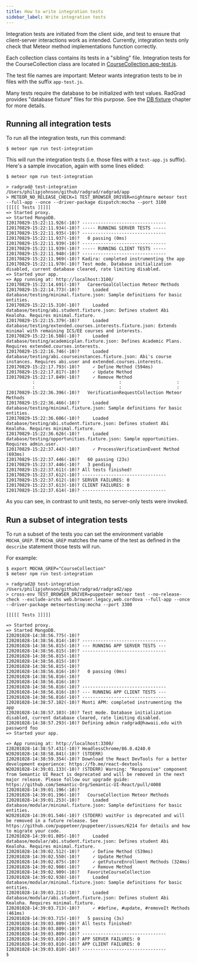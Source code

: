 ```yaml
---
title: How to write integration tests
sidebar_label: Write integration tests
---
```


Integration tests are initiated from the client side, and test to ensure that client-server interactions work as intended. Currently, integration tests only check that Meteor method implementations function correctly.

Each collection class contains its tests in a "sibling" file. Integration tests for the CourseCollection class are located in [CourseCollection.app-test.js](https://github.com/radgrad/radgrad2/blob/master/app/imports/api/course/CourseCollection.methods.app-test.ts).

The test file names are important: Meteor wants integration tests to be in files with the suffix `app-test.js`.

Many tests require the database to be initialized with test values.  RadGrad provides "database fixture" files for this purpose. See the [DB fixture](../concepts/database-fixtures) chapter for more details.

## Running all integration tests

To run all the integration tests, run this command:

```
$ meteor npm run test-integration
```

This will run the integration tests (i.e. those files with a `test-app.js` suffix). Here's a sample invocation, again with some lines elided:

```
$ meteor npm run test-integration

> radgrad@ test-integration /Users/philipjohnson/github/radgrad/radgrad/app
> METEOR_NO_RELEASE_CHECK=1 TEST_BROWSER_DRIVER=nightmare meteor test --full-app --once --driver-package dispatch:mocha --port 3100
[[[[[ Tests ]]]]]
=> Started proxy.
=> Started MongoDB.
I20170829-15:22:11.926(-10)? --------------------------------
I20170829-15:22:11.934(-10)? ----- RUNNING SERVER TESTS -----
I20170829-15:22:11.935(-10)? --------------------------------
I20170829-15:22:11.937(-10)?   0 passing (0ms)
I20170829-15:22:11.939(-10)? --------------------------------
I20170829-15:22:11.939(-10)? ----- RUNNING CLIENT TESTS -----
I20170829-15:22:11.940(-10)? --------------------------------
I20170829-15:22:11.969(-10)? Kadira: completed instrumenting the app
I20170829-15:22:11.970(-10)? Test mode. Database initialization disabled, current database cleared, rate limiting disabled.
=> Started your app.
=> App running at: http://localhost:3100/
I20170829-15:22:14.691(-10)?   CareerGoalCollection Meteor Methods
I20170829-15:22:14.773(-10)?     Loaded database/testing/minimal.fixture.json: Sample definitions for basic entities.
I20170829-15:22:15.310(-10)?     Loaded database/testing/abi.student.fixture.json: Defines student Abi Kealoha. Requires minimal.fixture.
I20170829-15:22:15.379(-10)?     Loaded database/testing/extended.courses.interests.fixture.json: Extends minimal with remaining ICS/EE courses and interests.
I20170829-15:22:16.508(-10)?     Loaded database/testing/academicplan.fixture.json: Defines Academic Plans. Requires extended.courses.interests.
I20170829-15:22:16.746(-10)?     Loaded database/testing/abi.courseinstances.fixture.json: Abi's course instances. Requires abi.user and extended.courses.interests.
I20170829-15:22:17.793(-10)?     ✓ Define Method (594ms)
I20170829-15:22:17.817(-10)?     ✓ Update Method
I20170829-15:22:17.849(-10)?     ✓ Remove Method
          :                                :                     :
          :                                :                     :
I20170829-15:22:36.396(-10)?   VerificationRequestCollection Meteor Methods
I20170829-15:22:36.466(-10)?     Loaded database/testing/minimal.fixture.json: Sample definitions for basic entities.
I20170829-15:22:36.606(-10)?     Loaded database/testing/abi.student.fixture.json: Defines student Abi Kealoha. Requires minimal.fixture.
I20170829-15:22:36.626(-10)?     Loaded database/testing/opportunities.fixture.json: Sample opportunities. Requires admin.user.
I20170829-15:22:37.443(-10)?     ✓ ProcessVerificationEvent Method (693ms)
I20170829-15:22:37.446(-10)?   60 passing (23s)
I20170829-15:22:37.446(-10)?   3 pending
I20170829-15:22:37.611(-10)? All tests finished!
I20170829-15:22:37.612(-10)? --------------------------------
I20170829-15:22:37.612(-10)? SERVER FAILURES: 0
I20170829-15:22:37.613(-10)? CLIENT FAILURES: 0
I20170829-15:22:37.614(-10)? --------------------------------
```

As you can see, in contrast to unit tests, no server-only tests were invoked.

## Run a subset of integration tests

To run a subset of the tests you can set the environment variable `MOCHA_GREP`. If `MOCHA_GREP` matches the name of the test as defined in the `describe` statement those tests will run.

For example:

```
$ export MOCHA_GREP="CourseCollection"
$ meteor npm run test-integration

> radgrad2@ test-integration /Users/philipjohnson/github/radgrad/radgrad2/app
> cross-env TEST_BROWSER_DRIVER=puppeteer meteor test --no-release-check --exclude-archs web.browser.legacy,web.cordova --full-app --once --driver-package meteortesting:mocha --port 3300

[[[[[ Tests ]]]]]

=> Started proxy.
=> Started MongoDB.
I20201028-14:38:56.775(-10)?
I20201028-14:38:56.814(-10)? --------------------------------
I20201028-14:38:56.815(-10)? --- RUNNING APP SERVER TESTS ---
I20201028-14:38:56.815(-10)? --------------------------------
I20201028-14:38:56.815(-10)?
I20201028-14:38:56.815(-10)?
I20201028-14:38:56.815(-10)?
I20201028-14:38:56.816(-10)?   0 passing (0ms)
I20201028-14:38:56.816(-10)?
I20201028-14:38:56.816(-10)?
I20201028-14:38:56.816(-10)? --------------------------------
I20201028-14:38:56.816(-10)? --- RUNNING APP CLIENT TESTS ---
I20201028-14:38:56.816(-10)? --------------------------------
I20201028-14:38:57.102(-10)? Monti APM: completed instrumenting the app
I20201028-14:38:57.103(-10)? Test mode. Database initialization disabled, current database cleared, rate limiting disabled.
I20201028-14:38:57.293(-10)? Defining admin radgrad@hawaii.edu with password foo
=> Started your app.

=> App running at: http://localhost:3300/
I20201028-14:38:57.431(-10)? HeadlessChrome/86.0.4240.0
W20201028-14:38:58.841(-10)? (STDERR)
I20201028-14:38:59.354(-10)? Download the React DevTools for a better development experience: https://fb.me/react-devtools
W20201028-14:39:01.133(-10)? (STDERR) Warning: "Responsive" component from Semantic UI React is deprecated and will be removed in the next major release. Please follow our upgrade guide: https://github.com/Semantic-Org/Semantic-UI-React/pull/4008
I20201028-14:39:01.196(-10)?
I20201028-14:39:01.196(-10)?   CourseCollection Meteor Methods
I20201028-14:39:01.253(-10)?     Loaded database/modular/minimal.fixture.json: Sample definitions for basic entities.
W20201028-14:39:01.546(-10)? (STDERR) waitFor is deprecated and will be removed in a future release. See https://github.com/puppeteer/puppeteer/issues/6214 for details and how to migrate your code.
I20201028-14:39:01.805(-10)?     Loaded database/modular/abi.student.fixture.json: Defines student Abi Kealoha. Requires minimal.fixture.
I20201028-14:39:02.512(-10)?     ✓ Define Method (539ms)
I20201028-14:39:02.550(-10)?     ✓ Update Method
I20201028-14:39:02.875(-10)?     ✓ getFutureEnrollment Methods (324ms)
I20201028-14:39:02.908(-10)?     ✓ Remove Method
I20201028-14:39:02.909(-10)?   FavoriteCourseCollection
I20201028-14:39:02.938(-10)?     Loaded database/modular/minimal.fixture.json: Sample definitions for basic entities.
I20201028-14:39:03.211(-10)?     Loaded database/modular/abi.student.fixture.json: Defines student Abi Kealoha. Requires minimal.fixture.
I20201028-14:39:03.713(-10)?     ✓ #define, #update, #removeIt Methods (461ms)
I20201028-14:39:03.715(-10)?   5 passing (3s)
I20201028-14:39:03.809(-10)? All tests finished!
I20201028-14:39:03.809(-10)?
I20201028-14:39:03.809(-10)? --------------------------------
I20201028-14:39:03.810(-10)? APP SERVER FAILURES: 0
I20201028-14:39:03.810(-10)? APP CLIENT FAILURES: 0
I20201028-14:39:03.810(-10)? --------------------------------
$

```


